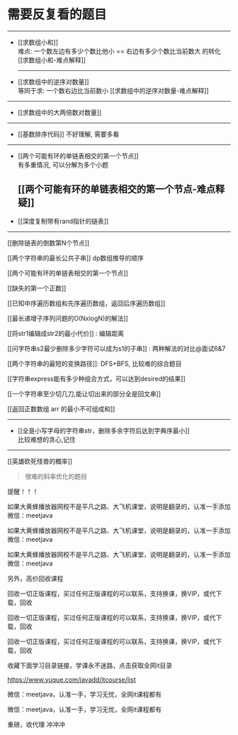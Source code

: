 # 需要反复看的题目



---


- [[求数组小和]]  
  难点: 一个数左边有多少个数比他小 == 右边有多少个数比当前数大 的转化  
  [[求数组小和-难点解释]]
  
  ---
  
 - [[求数组中的逆序对数量]]  
    等同于求:  一个数右边比当前数小
    [[求数组中的逆序对数量-难点解释]]
---

  - [[求数组中的大两倍数对数量]]

---

   - [[基数排序代码]]
      不好理解, 需要多看

---

  - [[两个可能有环的单链表相交的第一个节点]]  
      有多重情况, 可以分解为多个小题  
      
      [[两个可能有环的单链表相交的第一个节点-难点释疑]]    
      ---
      
  - [[深度复制带有rand指针的链表]]

---

  

[[删除链表的倒数第N个节点]]

[[两个字符串的最长公共子串]]  dp数组推导的顺序

[[两个可能有环的单链表相交的第一个节点]]

[[缺失的第一个正数]]

[[已知中序遍历数组和先序遍历数组，返回后序遍历数组]]

[[最长递增子序列问题的O(NxlogN)的解法]]

[[将str1编辑成str2的最小代价]] : 编辑距离

[[问字符串s2最少删除多少字符可以成为s1的子串]] : 两种解法的对比@面试6&7

[[两个字符串的最短的变换路径]]: DFS+BFS, 比较难的综合题目

[[字符串express能有多少种组合方式，可以达到desired的结果]]

[[一个字符串至少切几刀,能让切出来的部分全是回文串]]


[[返回正数数组 arr 的最小不可组成和]]

---

- [[全是小写字母的字符串str，删除多余字符后达到字典序最小]]  
   比较难想的贪心,记住

   
---
[[英雄砍死怪兽的概率]]

> 很难的斜率优化的题目



提醒！！！ 

如果大黄蜂播放器网校不是平凡之路、大飞机课堂，说明是翻录的，认准一手添加微信：meetjava 

如果大黄蜂播放器网校不是平凡之路、大飞机课堂，说明是翻录的，认准一手添加微信：meetjava 

如果大黄蜂播放器网校不是平凡之路、大飞机课堂，说明是翻录的，认准一手添加微信：meetjava 

另外，高价回收课程 

回收一切正版课程，买过任何正版课程的可以联系，支持换课，换VIP，或代下载，回收 

回收一切正版课程，买过任何正版课程的可以联系，支持换课，换VIP，或代下载，回收 

回收一切正版课程，买过任何正版课程的可以联系，支持换课，换VIP，或代下载，回收 

收藏下面学习目录链接，学课永不迷路，点击获取全网it目录 

https://www.yuque.com/javadd/itcourse/list 

微信：meetjava，认准一手，学习无忧，全网it课程都有 

微信：meetjava，认准一手，学习无忧，全网it课程都有 

重磅，收代理 冲冲冲 